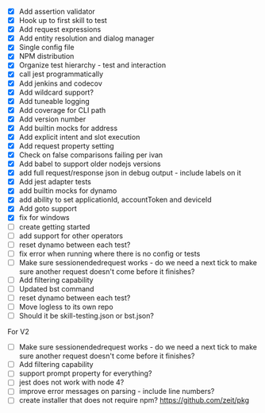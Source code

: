 - [X] Add assertion validator
- [X] Hook up to first skill to test
- [X] Add request expressions
- [X] Add entity resolution and dialog manager
- [X] Single config file
- [X] NPM distribution
- [X] Organize test hierarchy - test and interaction
- [X] call jest programmatically
- [X] Add jenkins and codecov
- [X] Add wildcard support?
- [X] Add tuneable logging
- [X] Add coverage for CLI path
- [X] Add version number
- [X] Add builtin mocks for address
- [X] Add explicit intent and slot execution
- [X] Add request property setting
- [X] Check on false comparisons failing per ivan
- [X] Add babel to support older nodejs versions
- [X] add full request/response json in debug output - include labels on it
- [X] Add jest adapter tests
- [X] add builtin mocks for dynamo
- [X] add ability to set applicationId, accountToken and deviceId
- [X] Add goto support
- [X] fix for windows
- [ ] create getting started
- [ ] add support for other operators
- [ ] reset dynamo between each test?
- [ ] fix error when running where there is no config or tests
- [ ] Make sure sessionendedrequest works - do we need a next tick to make sure another request doesn't come before it finishes?
- [ ] Add filtering capability
- [ ] Updated bst command
- [ ] reset dynamo between each test?
- [ ] Move logless to its own repo
- [ ] Should it be skill-testing.json or bst.json?

For V2
- [ ] Make sure sessionendedrequest works - do we need a next tick to make sure another request doesn't come before it finishes?
- [ ] Add filtering capability
- [ ] support prompt property for everything?
- [ ] jest does not work with node 4?
- [ ] improve error messages on parsing - include line numbers?
- [ ] create installer that does not require npm? https://github.com/zeit/pkg
